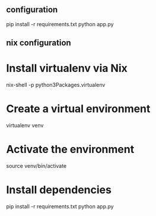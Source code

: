## configuration
pip install -r requirements.txt
python app.py


## nix configuration
# Install virtualenv via Nix
nix-shell -p python3Packages.virtualenv

# Create a virtual environment
virtualenv venv

# Activate the environment
source venv/bin/activate

# Install dependencies
pip install -r requirements.txt
python app.py

